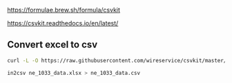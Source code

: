 https://formulae.brew.sh/formula/csvkit

https://csvkit.readthedocs.io/en/latest/

## Convert excel to csv

```sh
curl -L -O https://raw.githubusercontent.com/wireservice/csvkit/master/examples/realdata/ne_1033_data.xlsx

in2csv ne_1033_data.xlsx > ne_1033_data.csv
```